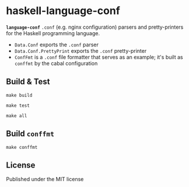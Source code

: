 # haskell-language-conf
**`language-conf`** `.conf` (e.g. nginx configuration) parsers and
pretty-printers for the Haskell programming language.

- `Data.Conf` exports the `.conf` parser
- `Data.Conf.PrettyPrint` exports the `.conf` pretty-printer
- `ConfFmt` is a `.conf` file formatter that serves as an example; it's built as
  `conffmt` by the cabal configuration

## Build & Test
```
make build
```
```
make test
```
```
make all
```

## Build `conffmt`
```
make conffmt
```

## License
Published under the MIT license
